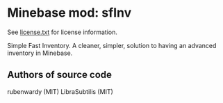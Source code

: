 Minebase mod: sfInv
===================
See [license.txt](./license.txt) for license information.

Simple Fast Inventory. A cleaner, simpler, solution to having an advanced 
inventory in Minebase.

Authors of source code
----------------------
rubenwardy (MIT)
LibraSubtilis (MIT)
